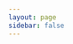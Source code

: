 ```yaml
---
layout: page
sidebar: false
---
```


<script setup>
	import { defineAsyncComponent } from 'vue';
	import { inBrowser } from 'vitepress';

	const Editor = inBrowser ? defineAsyncComponent(() => import('./components/Editor.vue')) : () => null;
</script>

<Editor width="600" height="800" />
